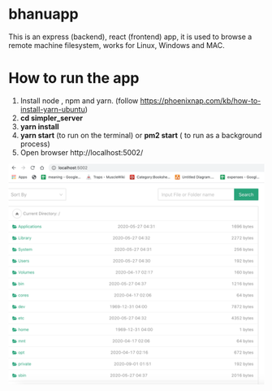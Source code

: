 # bhanuapp

This is an express (backend), react (frontend) app, it is used to browse a remote machine filesystem, works for Linux, Windows and MAC.

# How to run the app
 1. Install node , npm and yarn. (follow https://phoenixnap.com/kb/how-to-install-yarn-ubuntu)
 3. **cd simpler_server**
 4. **yarn install**
 5. **yarn start** (to run on the terminal) or **pm2 start** ( to run as a background process)
 6. Open browser http://localhost:5002/
 
 
 ![Test Image 1](https://github.com/leelakrishnak/bhanuapp/blob/master/screenshot.png)
